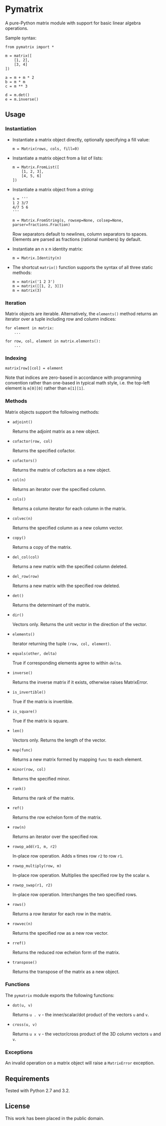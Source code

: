# Pymatrix

A pure-Python matrix module with support for basic linear algebra operations.

Sample syntax:

    from pymatrix import *

    m = matrix([
        [1, 2],
        [3, 4]
    ])

    a = m + m * 2
    b = m * m
    c = m ** 3

    d = m.det()
    e = m.inverse()

## Usage

### Instantiation

 *  Instantiate a matrix object directly, optionally specifying a fill value:

        m = Matrix(rows, cols, fill=0)

 *  Instantiate a matrix object from a list of lists:

        m = Matrix.FromList([
            [1, 2, 3],
            [4, 5, 6]
        ])

 *  Instantiate a matrix object from a string:

        s = '''
        1 2 3/7
        4/7 5 6
        '''

        m = Matrix.FromString(s, rowsep=None, colsep=None, parser=fractions.Fraction)

    Row separators default to newlines, column separators to spaces. Elements are parsed as fractions (rational numbers) by default.

 *  Instantiate an n x n identity matrix:

        m = Matrix.Identity(n)

 *  The shortcut `matrix()` function supports the syntax of all three static methods:

        m = matrix('1 2 3')
        m = matrix([[1, 2, 3]])
        m = matrix(3)

### Iteration

Matrix objects are iterable. Alternatively, the `elements()` method returns an iterator over a tuple including row and column indices:

    for element in matrix:
        ...

    for row, col, element in matrix.elements():
        ...

### Indexing

    matrix[row][col] = element

Note that indices are zero-based in accordance with programming convention rather than one-based in typical math style, i.e. the top-left element is `m[0][0]` rather than `m[1][1]`.

### Methods

Matrix objects support the following methods:

 *  `adjoint()`

    Returns the adjoint matrix as a new object.

 *  `cofactor(row, col)`

    Returns the specified cofactor.

 *  `cofactors()`

    Returns the matrix of cofactors as a new object.

 *  `col(n)`

    Returns an iterator over the specified column.

 *  `cols()`

    Returns a column iterator for each column in the matrix.

 *  `colvec(n)`

    Returns the specified column as a new column vector.

 *  `copy()`

    Returns a copy of the matrix.

 *  `del_col(col)`

    Returns a new matrix with the specified column deleted.

 *  `del_row(row)`

    Returns a new matrix with the specified row deleted.

 *  `det()`

    Returns the determinant of the matrix.

 *  `dir()`

    Vectors only. Returns the unit vector in the direction of the vector.

 *  `elements()`

    Iterator returning the tuple `(row, col, element)`.

 *  `equals(other, delta)`

    True if corresponding elements agree to within `delta`.

 *  `inverse()`

    Returns the inverse matrix if it exists, otherwise raises MatrixError.

 *  `is_invertible()`

    True if the matrix is invertible.

 *  `is_square()`

    True if the matrix is square.

 *  `len()`

    Vectors only. Returns the length of the vector.

 *  `map(func)`

    Returns a new matrix formed by mapping `func` to each element.

 *  `minor(row, col)`

    Returns the specified minor.

 *  `rank()`

    Returns the rank of the matrix.

 *  `ref()`

    Returns the row echelon form of the matrix.

 *  `row(n)`

    Returns an iterator over the specified row.

 *  `rowop_add(r1, m, r2)`

    In-place row operation. Adds `m` times row `r2` to row `r1`.

 *  `rowop_multiply(row, m)`

    In-place row operation. Multiplies the specified row by the scalar `m`.

 *  `rowop_swap(r1, r2)`

    In-place row operation. Interchanges the two specified rows.

 *  `rows()`

    Returns a row iterator for each row in the matrix.

 *  `rowvec(n)`

    Returns the specified row as a new row vector.

 *  `rref()`

    Returns the reduced row echelon form of the matrix.

 *  `transpose()`

    Returns the transpose of the matrix as a new object.

### Functions

The `pymatrix` module exports the following functions:

 *  `dot(u, v)`

    Returns `u . v` - the inner/scalar/dot product of the vectors `u` and `v`.

 *  `cross(u, v)`

    Returns `u x v` - the vector/cross product of the 3D column vectors `u` and `v`.

### Exceptions

An invalid operation on a matrix object will raise a `MatrixError` exception.

## Requirements

Tested with Python 2.7 and 3.2.

## License

This work has been placed in the public domain.
